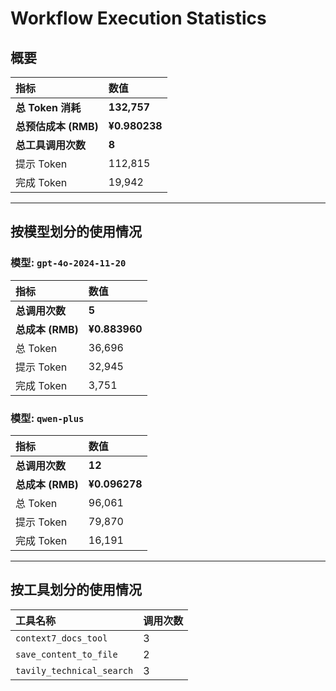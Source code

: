 # Workflow Execution Statistics

## 概要

| 指标 | 数值 |
| :--- | :--- |
| **总 Token 消耗** | **132,757** |
| **总预估成本 (RMB)** | **¥0.980238** |
| **总工具调用次数** | **8** |
| 提示 Token | 112,815 |
| 完成 Token | 19,942 |

---

## 按模型划分的使用情况


### 模型: `gpt-4o-2024-11-20`

| 指标 | 数值 |
| :--- | :--- |
| **总调用次数** | **5** |
| **总成本 (RMB)** | **¥0.883960** |
| 总 Token | 36,696 |
| 提示 Token | 32,945 |
| 完成 Token | 3,751 |

### 模型: `qwen-plus`

| 指标 | 数值 |
| :--- | :--- |
| **总调用次数** | **12** |
| **总成本 (RMB)** | **¥0.096278** |
| 总 Token | 96,061 |
| 提示 Token | 79,870 |
| 完成 Token | 16,191 |

---

## 按工具划分的使用情况

| 工具名称 | 调用次数 |
| :--- | :--- |
| `context7_docs_tool` | 3 |
| `save_content_to_file` | 2 |
| `tavily_technical_search` | 3 |
